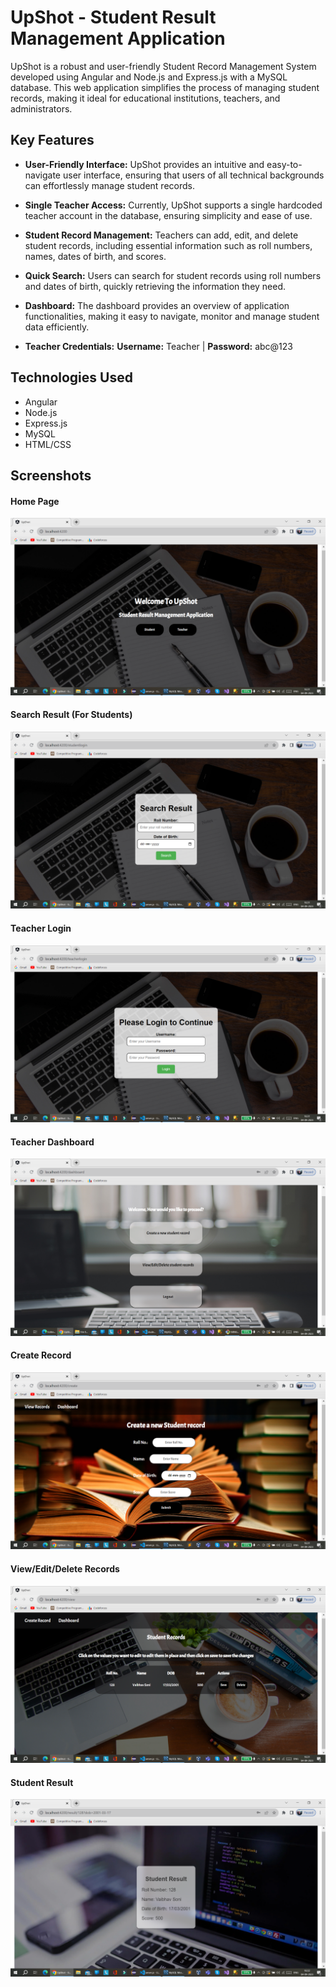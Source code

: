 # UpShot - Student Result Management Application

UpShot is a robust and user-friendly Student Record Management System developed using Angular and Node.js and Express.js with a MySQL database. This web application simplifies the process of managing student records, making it ideal for educational institutions, teachers, and administrators.

## Key Features

- **User-Friendly Interface:** UpShot provides an intuitive and easy-to-navigate user interface, ensuring that users of all technical backgrounds can effortlessly manage student records.

- **Single Teacher Access:** Currently, UpShot supports a single hardcoded teacher account in the database, ensuring simplicity and ease of use.

- **Student Record Management:** Teachers can add, edit, and delete student records, including essential information such as roll numbers, names, dates of birth, and scores.

- **Quick Search:** Users can search for student records using roll numbers and dates of birth, quickly retrieving the information they need.

- **Dashboard:** The dashboard provides an overview of application functionalities, making it easy to navigate, monitor and manage student data efficiently.

- **Teacher Credentials:**  **Username:** Teacher | **Password:** abc@123

## Technologies Used

- Angular
- Node.js
- Express.js
- MySQL
- HTML/CSS

## Screenshots
#### Home Page
![Home Page](https://github.com/timelessvaibhav/Result-Management-System/blob/master/Preview%20Screenshots/Home.png?raw=true)

#### Search Result (For Students)
![Search Result](https://github.com/timelessvaibhav/Result-Management-System/blob/master/Preview%20Screenshots/Search%20Result.png?raw=true)

#### Teacher Login
![Teacher Login](https://github.com/timelessvaibhav/Result-Management-System/blob/master/Preview%20Screenshots/Teacher%20Login.png?raw=true)

#### Teacher Dashboard
![Teacher Dashboard](https://github.com/timelessvaibhav/Result-Management-System/blob/master/Preview%20Screenshots/Teacher%20Dashboard.png?raw=true)

#### Create Record
![Create Record](https://github.com/timelessvaibhav/Result-Management-System/blob/master/Preview%20Screenshots/Create%20Record.png?raw=true)

#### View/Edit/Delete Records
![View/Edit/Delete Records](https://github.com/timelessvaibhav/Result-Management-System/blob/master/Preview%20Screenshots/View%20Record.png?raw=true)

#### Student Result 
![Student Result](https://github.com/timelessvaibhav/Result-Management-System/blob/master/Preview%20Screenshots/View%20Result.png?raw=true)









